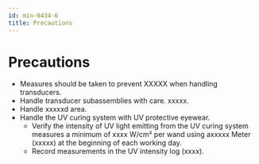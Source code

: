 ```yaml
---
id: min-0434-6
title: Precautions
---
```


# Precautions

- Measures should be taken to prevent XXXXX when handling transducers.
- Handle transducer subassemblies with care. xxxxx.
- Handle xxxxxd area.
- Handle the UV curing system with UV protective eyewear.
  - Verify the intensity of UV light emitting from the UV curing system measures a minimum of xxxx W/cm² per wand using axxxxx Meter (xxxxx) at the beginning of each working day.
  - Record measurements in the UV intensity log (xxxx).
